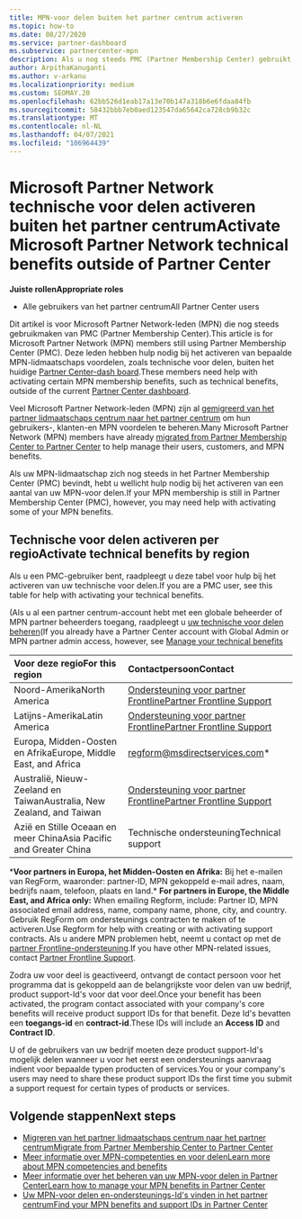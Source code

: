 ```yaml
---
title: MPN-voor delen buiten het partner centrum activeren
ms.topic: how-to
ms.date: 08/27/2020
ms.service: partner-dashboard
ms.subservice: partnercenter-mpn
description: Als u nog steeds PMC (Partner Membership Center) gebruikt, kunt u contact opnemen met wie u de voor delen van technische ondersteuning van MPN kunt activeren en kunt u de ondersteunings-Id's voor voor delen bieden.
author: ArpithaKanuganti
ms.author: v-arkanu
ms.localizationpriority: medium
ms.custom: SEOMAY.20
ms.openlocfilehash: 62bb526d1eab17a13e70b147a318b6e6fdaa84fb
ms.sourcegitcommit: 58432bbb7eb0aed123547da65642ca728cb9b32c
ms.translationtype: MT
ms.contentlocale: nl-NL
ms.lasthandoff: 04/07/2021
ms.locfileid: "106964439"
---
```

# <a name="activate-microsoft-partner-network-technical-benefits-outside-of-partner-center"></a><span data-ttu-id="5b8df-103">Microsoft Partner Network technische voor delen activeren buiten het partner centrum</span><span class="sxs-lookup"><span data-stu-id="5b8df-103">Activate Microsoft Partner Network technical benefits outside of Partner Center</span></span>


<span data-ttu-id="5b8df-104">**Juiste rollen**</span><span class="sxs-lookup"><span data-stu-id="5b8df-104">**Appropriate roles**</span></span>

- <span data-ttu-id="5b8df-105">Alle gebruikers van het partner centrum</span><span class="sxs-lookup"><span data-stu-id="5b8df-105">All Partner Center users</span></span>

<span data-ttu-id="5b8df-106">Dit artikel is voor Microsoft Partner Network-leden (MPN) die nog steeds gebruikmaken van PMC (Partner Membership Center).</span><span class="sxs-lookup"><span data-stu-id="5b8df-106">This article is for Microsoft Partner Network (MPN) members still using Partner Membership Center (PMC).</span></span> <span data-ttu-id="5b8df-107">Deze leden hebben hulp nodig bij het activeren van bepaalde MPN-lidmaatschaps voordelen, zoals technische voor delen, buiten het huidige [Partner Center-dash board](https://partner.microsoft.com/dashboard).</span><span class="sxs-lookup"><span data-stu-id="5b8df-107">These members need help with activating certain MPN membership benefits, such as technical benefits, outside of the current [Partner Center dashboard](https://partner.microsoft.com/dashboard).</span></span>

<span data-ttu-id="5b8df-108">Veel Microsoft Partner Network-leden (MPN) zijn al [gemigreerd van het partner lidmaatschaps centrum naar het partner centrum](prepare-pmc-pc-migration.md) om hun gebruikers-, klanten-en MPN voordelen te beheren.</span><span class="sxs-lookup"><span data-stu-id="5b8df-108">Many Microsoft Partner Network (MPN) members have already [migrated from Partner Membership Center to Partner Center](prepare-pmc-pc-migration.md) to help manage their users, customers, and MPN benefits.</span></span>

<span data-ttu-id="5b8df-109">Als uw MPN-lidmaatschap zich nog steeds in het Partner Membership Center (PMC) bevindt, hebt u wellicht hulp nodig bij het activeren van een aantal van uw MPN-voor delen.</span><span class="sxs-lookup"><span data-stu-id="5b8df-109">If your MPN membership is still in Partner Membership Center (PMC), however, you may need help with activating some of your MPN benefits.</span></span>

## <a name="activate-technical-benefits-by-region"></a><span data-ttu-id="5b8df-110">Technische voor delen activeren per regio</span><span class="sxs-lookup"><span data-stu-id="5b8df-110">Activate technical benefits by region</span></span>

<span data-ttu-id="5b8df-111">Als u een PMC-gebruiker bent, raadpleegt u deze tabel voor hulp bij het activeren van uw technische voor delen.</span><span class="sxs-lookup"><span data-stu-id="5b8df-111">If you are a PMC user, see this table for help with activating your technical benefits.</span></span>

<span data-ttu-id="5b8df-112">(Als u al een partner centrum-account hebt met een globale beheerder of MPN partner beheerders toegang, raadpleegt u [uw technische voor delen beheren](https://docs.microsoft.com/partner-center/manage-your-partner-network-benefits#manage-technical-benefits)</span><span class="sxs-lookup"><span data-stu-id="5b8df-112">(If you already have a Partner Center account with Global Admin or MPN partner admin access, however, see [Manage your technical benefits](https://docs.microsoft.com/partner-center/manage-your-partner-network-benefits#manage-technical-benefits)</span></span>

|<span data-ttu-id="5b8df-113">Voor deze regio</span><span class="sxs-lookup"><span data-stu-id="5b8df-113">For this region</span></span>  | <span data-ttu-id="5b8df-114">Contactpersoon</span><span class="sxs-lookup"><span data-stu-id="5b8df-114">Contact</span></span> |
|:--------|:------------|
|<span data-ttu-id="5b8df-115">Noord-Amerika</span><span class="sxs-lookup"><span data-stu-id="5b8df-115">North America</span></span>  | [<span data-ttu-id="5b8df-116">Ondersteuning voor partner Frontline</span><span class="sxs-lookup"><span data-stu-id="5b8df-116">Partner Frontline Support</span></span>](https://partner.microsoft.com/support?issueid=300-0042)  |
|<span data-ttu-id="5b8df-117">Latijns-Amerika</span><span class="sxs-lookup"><span data-stu-id="5b8df-117">Latin America</span></span>  | [<span data-ttu-id="5b8df-118">Ondersteuning voor partner Frontline</span><span class="sxs-lookup"><span data-stu-id="5b8df-118">Partner Frontline Support</span></span>](https://partner.microsoft.com/support?issueid=300-0042)  |
|<span data-ttu-id="5b8df-119">Europa, Midden-Oosten en Afrika</span><span class="sxs-lookup"><span data-stu-id="5b8df-119">Europe, Middle East, and Africa</span></span>  | [regform@msdirectservices.com](mailto:regform@msdirectservices.com)*  |
|<span data-ttu-id="5b8df-120">Australië, Nieuw-Zeeland en Taiwan</span><span class="sxs-lookup"><span data-stu-id="5b8df-120">Australia, New Zealand, and Taiwan</span></span>  | [<span data-ttu-id="5b8df-121">Ondersteuning voor partner Frontline</span><span class="sxs-lookup"><span data-stu-id="5b8df-121">Partner Frontline Support</span></span>](https://partner.microsoft.com/support?issueid=300-0042)  |
|<span data-ttu-id="5b8df-122">Azië en Stille Oceaan en meer China</span><span class="sxs-lookup"><span data-stu-id="5b8df-122">Asia Pacific and Greater China</span></span>  | <span data-ttu-id="5b8df-123">Technische ondersteuning</span><span class="sxs-lookup"><span data-stu-id="5b8df-123">Technical support</span></span>  |

<span data-ttu-id="5b8df-124">\***Voor partners in Europa, het Midden-Oosten en Afrika:** Bij het e-mailen van RegForm, waaronder: partner-ID, MPN gekoppeld e-mail adres, naam, bedrijfs naam, telefoon, plaats en land.</span><span class="sxs-lookup"><span data-stu-id="5b8df-124">\* **For partners in Europe, the Middle East, and Africa only:** When emailing Regform, include: Partner ID, MPN associated email address, name, company name, phone, city, and country.</span></span> <span data-ttu-id="5b8df-125">Gebruik RegForm om ondersteunings contracten te maken of te activeren.</span><span class="sxs-lookup"><span data-stu-id="5b8df-125">Use Regform for help with creating or with activating support contracts.</span></span> <span data-ttu-id="5b8df-126">Als u andere MPN problemen hebt, neemt u contact op met de [partner Frontline-ondersteuning](https://partner.microsoft.com/support?issueid=300-0042).</span><span class="sxs-lookup"><span data-stu-id="5b8df-126">If you have other MPN-related issues, contact [Partner Frontline Support](https://partner.microsoft.com/support?issueid=300-0042).</span></span>

<span data-ttu-id="5b8df-127">Zodra uw voor deel is geactiveerd, ontvangt de contact persoon voor het programma dat is gekoppeld aan de belangrijkste voor delen van uw bedrijf, product support-Id's voor dat voor deel.</span><span class="sxs-lookup"><span data-stu-id="5b8df-127">Once your benefit has been activated, the program contact associated with your company's core benefits will receive product support IDs for that benefit.</span></span> <span data-ttu-id="5b8df-128">Deze Id's bevatten een **toegangs-id** en **contract-id**.</span><span class="sxs-lookup"><span data-stu-id="5b8df-128">These IDs will include an **Access ID** and **Contract ID**.</span></span> 

<span data-ttu-id="5b8df-129">U of de gebruikers van uw bedrijf moeten deze product support-Id's mogelijk delen wanneer u voor het eerst een ondersteunings aanvraag indient voor bepaalde typen producten of services.</span><span class="sxs-lookup"><span data-stu-id="5b8df-129">You or your company's users may need to share these product support IDs the first time you submit a support request for certain types of products or services.</span></span>

## <a name="next-steps"></a><span data-ttu-id="5b8df-130">Volgende stappen</span><span class="sxs-lookup"><span data-stu-id="5b8df-130">Next steps</span></span>

- [<span data-ttu-id="5b8df-131">Migreren van het partner lidmaatschaps centrum naar het partner centrum</span><span class="sxs-lookup"><span data-stu-id="5b8df-131">Migrate from Partner Membership Center to Partner Center</span></span>](prepare-pmc-pc-migration.md)
- [<span data-ttu-id="5b8df-132">Meer informatie over MPN-competenties en voor delen</span><span class="sxs-lookup"><span data-stu-id="5b8df-132">Learn more about MPN competencies and benefits</span></span>](learn-about-competencies.md)
- [<span data-ttu-id="5b8df-133">Meer informatie over het beheren van uw MPN-voor delen in Partner Center</span><span class="sxs-lookup"><span data-stu-id="5b8df-133">Learn how to manage your MPN benefits in Partner Center</span></span>](manage-your-partner-network-benefits.md)
- [<span data-ttu-id="5b8df-134">Uw MPN-voor delen en-ondersteunings-Id's vinden in het partner centrum</span><span class="sxs-lookup"><span data-stu-id="5b8df-134">Find your MPN benefits and support IDs in Partner Center</span></span>](mpn-find-benefits.md)
